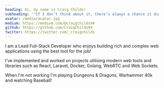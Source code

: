 ```yaml
---
heading: Hi, my name is Craig Childs!
subheading: '"If I don’t think about it, there’s always a chance it didn’t happen."'
avatar: /media/avatar.jpg
medium: https://medium.com/@craigchilds94
github: https://github.com/CraigChilds94
twitter: https://twitter.com/_craigchilds
---
```

I am a Lead Full-Stack Developer who enjoys building rich and complex web applications using the best tool for the job!

I've implemented and worked on projects utilising modern web tools and libraries such as React, Laravel, Docker, Golang, WebRTC and Web Sockets.

When I'm not working I'm playing Dungeons & Dragons, Warhammer 40k and watching Baseball!